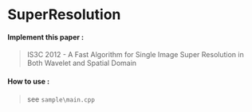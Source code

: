 # SuperResolution

#### Implement this paper : 

> IS3C 2012 - A Fast Algorithm for Single Image Super Resolution in Both Wavelet and Spatial Domain

#### How to use :

> see `sample\main.cpp`
